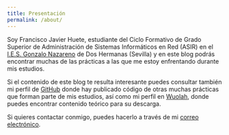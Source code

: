 ```yaml
---
title: Presentación
permalink: /about/
---
```


Soy Francisco Javier Huete, estudiante del Ciclo Formativo de Grado Superior de Administración de Sistemas Informáticos en Red (ASIR) en el [I.E.S. Gonzalo Nazareno](https://blogsaverroes.juntadeandalucia.es/iesgonzalonazareno/) de Dos Hermanas (Sevilla) y en este blog podrás encontrar muchas de las prácticas a las que me estoy enfrentando durante mis estudios.

Si el contenido de este blog te resulta interesante puedes consultar también mi perfil de [GitHub](https://github.com/fjhuete) donde hay publicado código de otras muchas prácticas que forman parte de mis estudios, así como mi perfil en [Wuolah](https://wuolah.com/profile/blkid), donde puedes encontrar contenido teórico para su descarga.

Si quieres contactar conmigo, puedes hacerlo a través de mi [correo electrónico](mailto:fjhuete.m@gmail.com).
